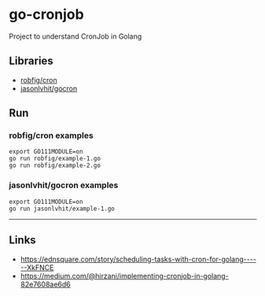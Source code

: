 
# go-cronjob

Project to understand CronJob in Golang

## Libraries
- [robfig/cron](https://github.com/robfig/cron)
- [jasonlvhit/gocron](https://github.com/jasonlvhit/gocron)

## Run

### robfig/cron examples
```
export GO111MODULE=on
go run robfig/example-1.go
go run robfig/example-2.go
```

### jasonlvhit/gocron examples
```
export GO111MODULE=on
go run jasonlvhit/example-1.go
```

---

## Links
- https://ednsquare.com/story/scheduling-tasks-with-cron-for-golang------XkFNCE
- https://medium.com/@hirzani/implementing-cronjob-in-golang-82e7608ae6d6

